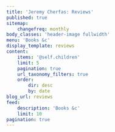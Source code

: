 ```yaml
---
title: 'Jeremy Cherfas: Reviews'
published: true
sitemap:
    changefreq: monthly
body_classes: 'header-image fullwidth'
menu: 'Books &c'
display_template: reviews
content:
    items: '@self.children'
    limit: 5
    pagination: true
    url_taxonomy_filters: true
    order:
        dir: desc
        by: date
blog_url: reviews
feed:
    description: 'Books &c'
    limit: 10
pagination: true
---
```


